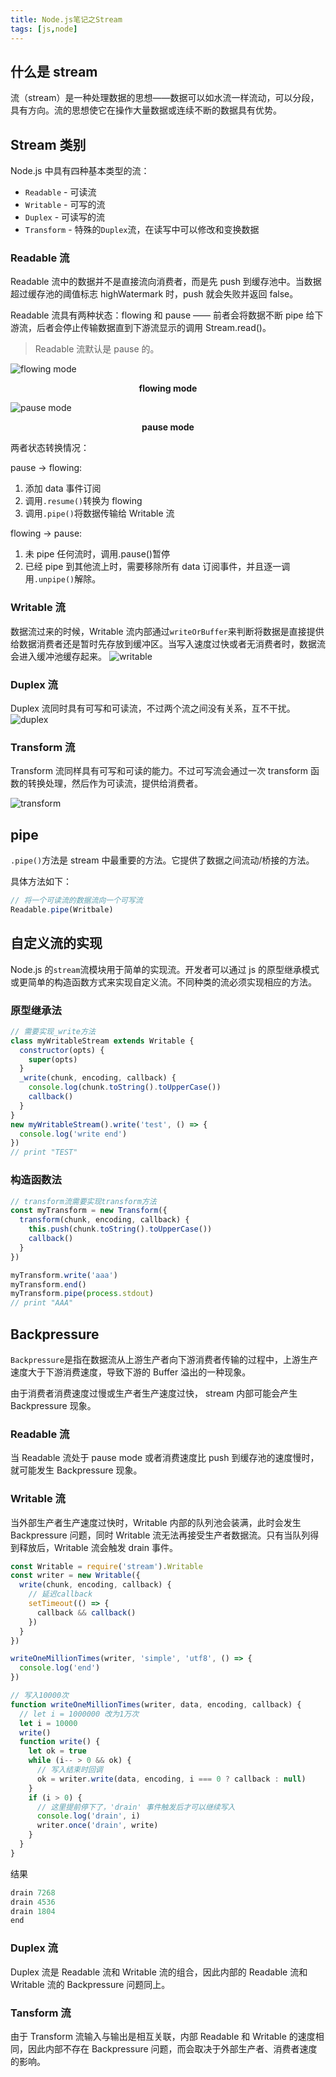 ```yaml
---
title: Node.js笔记之Stream
tags: [js,node]
---
```


## 什么是 stream

流（stream）是一种处理数据的思想——数据可以如水流一样流动，可以分段，具有方向。流的思想使它在操作大量数据或连续不断的数据具有优势。

## Stream 类别

Node.js 中具有四种基本类型的流：

* `Readable` - 可读流
* `Writable` - 可写的流
* `Duplex` - 可读写的流
* `Transform` - 特殊的`Duplex`流，在读写中可以修改和变换数据

### Readable 流

Readable 流中的数据并不是直接流向消费者，而是先 push 到缓存池中。当数据超过缓存池的阈值标志 highWatermark 时，push 就会失败并返回 false。

Readable 流具有两种状态：flowing 和 pause —— 前者会将数据不断 pipe 给下游流，后者会停止传输数据直到下游流显示的调用 Stream.read()。

> Readable 流默认是 pause 的。

![flowing mode](/images/flowing_mode.png)

<center><b>flowing mode</b></center>

![pause mode](/images/pause_mode.png)

<center><b>pause mode</b></center>

两者状态转换情况：

pause -> flowing:

1.  添加 data 事件订阅
2.  调用`.resume()`转换为 flowing
3.  调用`.pipe()`将数据传输给 Writable 流

flowing -> pause:

1.  未 pipe 任何流时，调用.pause()暂停
2.  已经 pipe 到其他流上时，需要移除所有 data 订阅事件，并且逐一调用`.unpipe()`解除。

### Writable 流

数据流过来的时候，Writable 流内部通过`writeOrBuffer`来判断将数据是直接提供给数据消费者还是暂时先存放到缓冲区。当写入速度过快或者无消费者时，数据流会进入缓冲池缓存起来。
![writable](/images/writable_stream.png)

### Duplex 流

Duplex 流同时具有可写和可读流，不过两个流之间没有关系，互不干扰。
![duplex](/images/duplex_stream.png)

### Transform 流

Transform 流同样具有可写和可读的能力。不过可写流会通过一次 transform 函数的转换处理，然后作为可读流，提供给消费者。

![transform](/images/transform_stream.png)

## pipe

`.pipe()`方法是 stream 中最重要的方法。它提供了数据之间流动/桥接的方法。

具体方法如下：

```javascript
// 将一个可读流的数据流向一个可写流
Readable.pipe(Writbale)
```

## 自定义流的实现

Node.js 的`stream`流模块用于简单的实现流。开发者可以通过 js 的原型继承模式或更简单的构造函数方式来实现自定义流。不同种类的流必须实现相应的方法。

### 原型继承法

```javascript
// 需要实现_write方法
class myWritableStream extends Writable {
  constructor(opts) {
    super(opts)
  }
  _write(chunk, encoding, callback) {
    console.log(chunk.toString().toUpperCase())
    callback()
  }
}
new myWritableStream().write('test', () => {
  console.log('write end')
})
// print "TEST"
```

### 构造函数法

```javascript
// transform流需要实现transform方法
const myTransform = new Transform({
  transform(chunk, encoding, callback) {
    this.push(chunk.toString().toUpperCase())
    callback()
  }
})

myTransform.write('aaa')
myTransform.end()
myTransform.pipe(process.stdout)
// print "AAA"
```

## Backpressure

`Backpressure`是指在数据流从上游生产者向下游消费者传输的过程中，上游生产速度大于下游消费速度，导致下游的 Buffer 溢出的一种现象。

由于消费者消费速度过慢或生产者生产速度过快， stream 内部可能会产生 Backpressure 现象。

### Readable 流

当 Readable 流处于 pause mode 或者消费速度比 push 到缓存池的速度慢时，就可能发生 Backpressure 现象。

### Writable 流

当外部生产者生产速度过快时，Writable 内部的队列池会装满，此时会发生 Backpressure 问题，同时 Writable 流无法再接受生产者数据流。只有当队列得到释放后，Writable 流会触发 drain 事件。

```javascript
const Writable = require('stream').Writable
const writer = new Writable({
  write(chunk, encoding, callback) {
    // 延迟callback
    setTimeout(() => {
      callback && callback()
    })
  }
})

writeOneMillionTimes(writer, 'simple', 'utf8', () => {
  console.log('end')
})

// 写入10000次
function writeOneMillionTimes(writer, data, encoding, callback) {
  // let i = 1000000 改为1万次
  let i = 10000
  write()
  function write() {
    let ok = true
    while (i-- > 0 && ok) {
      // 写入结束时回调
      ok = writer.write(data, encoding, i === 0 ? callback : null)
    }
    if (i > 0) {
      // 这里提前停下了，'drain' 事件触发后才可以继续写入
      console.log('drain', i)
      writer.once('drain', write)
    }
  }
}
```

结果

```javascript
drain 7268
drain 4536
drain 1804
end
```

### Duplex 流

Duplex 流是 Readable 流和 Writable 流的组合，因此内部的 Readable 流和 Writable 流的 Backpressure 问题同上。

### Tansform 流

由于 Transform 流输入与输出是相互关联，内部 Readable 和 Writable 的速度相同，因此内部不存在 Backpressure 问题，而会取决于外部生产者、消费者速度的影响。
